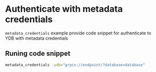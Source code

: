 # Authenticate with metadata credentials

`metadata_credentials` example provide code snippet for authenticate to YDB with metadata credentials

## Runing code snippet
```bash
metadata_credentials -ydb="grpcs://endpoint/?database=database"
```
